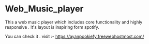 # Web_Music_player
 This a web music player which includes core functionality and highly responsive . It's layout is inspiring form spotify. 

 You can check it . visit :- https://ayanpookiefy.freewebhostmost.com/
